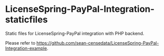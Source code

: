 # LicenseSpring-PayPal-Integration-staticfiles
Static files for LicenseSpring-PayPal integration with PHP backend.

Please refer to https://github.com/sean-censedata/LicenseSpring-PayPal-Integration-example.

